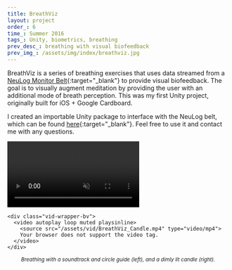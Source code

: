 ```yaml
---
title: BreathViz
layout: project
order_: 6
time_: Summer 2016
tags_: Unity, biometrics, breathing
prev_desc_: breathing with visual biofeedback
prev_img_: /assets/img/index/breathviz.jpg
---
```


BreathViz is a series of breathing exercises that uses data streamed from a [NeuLog Monitor Belt](https://neulog.com/respiration-monitor-belt/){:target="_blank"} to provide visual biofeedback. The goal is to visually augment meditation by providing the user with an additional mode of breath perception. This was my first Unity project, originally built for iOS + Google Cardboard.

I created an importable Unity package to interface with the NeuLog belt, which can be found [here](https://github.com/kyleqian/neulog-unity){:target="_blank"}. Feel free to use it and contact me with any questions.

<p>
  <div class="vid-wrapper-wrapper-bv">
    <div class="vid-wrapper-bv">
      <video autoplay loop muted playsinline>
        <source src="/assets/vid/BreathViz_Circle.mp4" type="video/mp4">
        Your browser does not support the video tag.
      </video>
    </div>

    <div class="vid-wrapper-bv">
      <video autoplay loop muted playsinline>
        <source src="/assets/vid/BreathViz_Candle.mp4" type="video/mp4">
        Your browser does not support the video tag.
      </video>
    </div>
  </div>

  <center><sub><i>Breathing with a soundtrack and circle guide (left), and a dimly lit candle (right).</i></sub></center>
</p>
